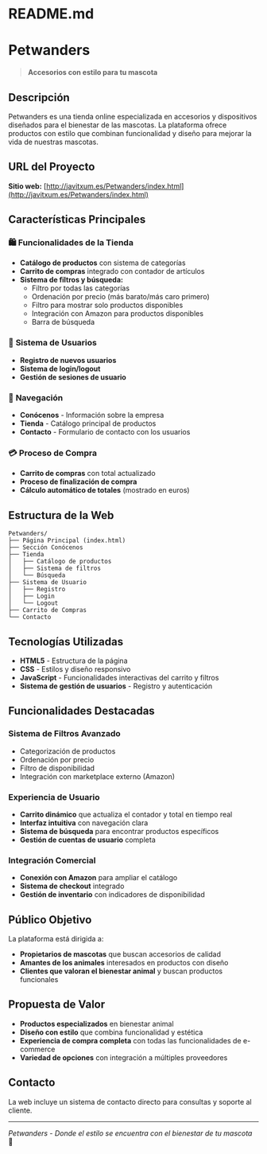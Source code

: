 # README.md

# Petwanders

> **Accesorios con estilo para tu mascota**

## Descripción

Petwanders es una tienda online especializada en accesorios y dispositivos diseñados para el bienestar de las mascotas. La plataforma ofrece productos con estilo que combinan funcionalidad y diseño para mejorar la vida de nuestras mascotas.

## URL del Proyecto

**Sitio web:** [http://javitxum.es/Petwanders/index.html](http://javitxum.es/Petwanders/index.html)

## Características Principales

### 🛍️ **Funcionalidades de la Tienda**
- **Catálogo de productos** con sistema de categorías
- **Carrito de compras** integrado con contador de artículos
- **Sistema de filtros y búsqueda:**
  - Filtro por todas las categorías
  - Ordenación por precio (más barato/más caro primero)
  - Filtro para mostrar solo productos disponibles
  - Integración con Amazon para productos disponibles
  - Barra de búsqueda

### 👥 **Sistema de Usuarios**
- **Registro de nuevos usuarios**
- **Sistema de login/logout**
- **Gestión de sesiones de usuario**

### 🧭 **Navegación**
- **Conócenos** - Información sobre la empresa
- **Tienda** - Catálogo principal de productos
- **Contacto** - Formulario de contacto con los usuarios

### 💳 **Proceso de Compra**
- **Carrito de compras** con total actualizado
- **Proceso de finalización de compra**
- **Cálculo automático de totales** (mostrado en euros)

## Estructura de la Web

```
Petwanders/
├── Página Principal (index.html)
├── Sección Conócenos
├── Tienda
│   ├── Catálogo de productos
│   ├── Sistema de filtros
│   └── Búsqueda
├── Sistema de Usuario
│   ├── Registro
│   ├── Login
│   └── Logout
├── Carrito de Compras
└── Contacto
```

## Tecnologías Utilizadas

- **HTML5** - Estructura de la página
- **CSS** - Estilos y diseño responsivo
- **JavaScript** - Funcionalidades interactivas del carrito y filtros
- **Sistema de gestión de usuarios** - Registro y autenticación

## Funcionalidades Destacadas

### Sistema de Filtros Avanzado
- Categorización de productos
- Ordenación por precio
- Filtro de disponibilidad
- Integración con marketplace externo (Amazon)

### Experiencia de Usuario
- **Carrito dinámico** que actualiza el contador y total en tiempo real
- **Interfaz intuitiva** con navegación clara
- **Sistema de búsqueda** para encontrar productos específicos
- **Gestión de cuentas de usuario** completa

### Integración Comercial
- **Conexión con Amazon** para ampliar el catálogo
- **Sistema de checkout** integrado
- **Gestión de inventario** con indicadores de disponibilidad

## Público Objetivo

La plataforma está dirigida a:
- **Propietarios de mascotas** que buscan accesorios de calidad
- **Amantes de los animales** interesados en productos con diseño
- **Clientes que valoran el bienestar animal** y buscan productos funcionales

## Propuesta de Valor

- **Productos especializados** en bienestar animal
- **Diseño con estilo** que combina funcionalidad y estética
- **Experiencia de compra completa** con todas las funcionalidades de e-commerce
- **Variedad de opciones** con integración a múltiples proveedores

## Contacto

La web incluye un sistema de contacto directo para consultas y soporte al cliente.

---

*Petwanders - Donde el estilo se encuentra con el bienestar de tu mascota* 🐾